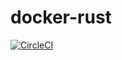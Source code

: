# docker-rust

[![CircleCI](https://circleci.com/gh/tkrs/docker-rust.svg?style=svg)](https://circleci.com/gh/tkrs/docker-rust)
